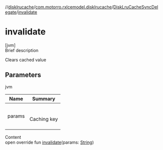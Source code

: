 //[disklrucache](../../index.md)/[com.motorro.rxlcemodel.disklrucache](../index.md)/[DiskLruCacheSyncDelegate](index.md)/[invalidate](invalidate.md)



# invalidate  
[jvm]  
Brief description  


Clears cached value



## Parameters  
  
jvm  
  
|  Name|  Summary| 
|---|---|
| params| <br><br>Caching key<br><br>
  
  
Content  
open override fun [invalidate](invalidate.md)(params: [String](https://kotlinlang.org/api/latest/jvm/stdlib/kotlin/-string/index.html))  



